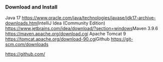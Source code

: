 ### Download and Install

Java 17
https://www.oracle.com/java/technologies/javase/jdk17-archive-downloads.html​
IntelliJ Idea (Community Edition)
https://www.jetbrains.com/idea/download/?section=windows​
Maven 3.9.6
https://maven.apache.org/download.cgi
Apache Tomcat 9
https://tomcat.apache.org/download-90.cgi​
Github
https://git-scm.com/downloads

https://github.com/
